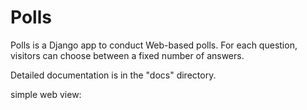 
Polls
=====

Polls is a Django app to conduct Web-based polls. For each question,
visitors can choose between a fixed number of answers.

Detailed documentation is in the "docs" directory.

simple web view:
  
